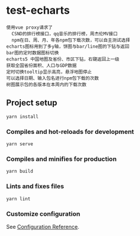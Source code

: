 # test-echarts
```
使用vue proxy请求了
  CSND的排行榜接口，qq音乐的排行榜，周杰伦MV接口
  npm在日、周、月、年各npm包下载次数，可以自主测试选择
echarts图标用到了多y轴，饼图与bar/line图的下钻与返回
bar图的定时数据图标切换
echarts5 中国地图及省份、市区下钻，右键返回上一级
获取全国省份面积、人口与GDP数据
定时切换tooltip显示高亮，悬浮地图停止
可以选择日期、输入包名进行npm包下载的次数
树图展示包的各版本在本周内的下载次数
```

## Project setup
```
yarn install
```

### Compiles and hot-reloads for development
```
yarn serve
```

### Compiles and minifies for production
```
yarn build
```

### Lints and fixes files
```
yarn lint
```

### Customize configuration
See [Configuration Reference](https://cli.vuejs.org/config/).
